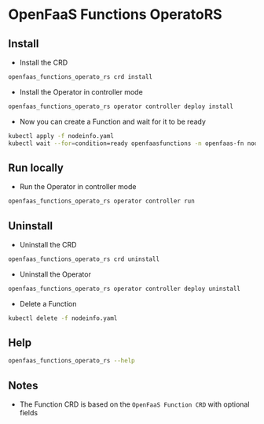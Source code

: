 # OpenFaaS Functions OperatoRS

## Install
* Install the CRD
```bash
openfaas_functions_operato_rs crd install
```
* Install the Operator in controller mode
```bash
openfaas_functions_operato_rs operator controller deploy install
```
* Now you can create a Function and wait for it to be ready
```bash
kubectl apply -f nodeinfo.yaml
kubectl wait --for=condition=ready openfaasfunctions -n openfaas-fn nodeinfo
```

## Run locally
* Run the Operator in controller mode
```bash
openfaas_functions_operato_rs operator controller run
```

## Uninstall
* Uninstall the CRD
```bash
openfaas_functions_operato_rs crd uninstall
```
* Uninstall the Operator
```bash
openfaas_functions_operato_rs operator controller deploy uninstall
```
* Delete a Function
```bash
kubectl delete -f nodeinfo.yaml
```

## Help
```bash
openfaas_functions_operato_rs --help
```

## Notes
* The Function CRD is based on the ```OpenFaaS Function CRD``` with optional fields